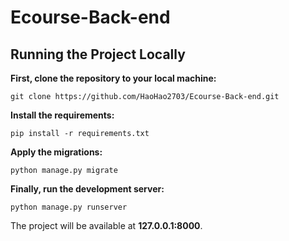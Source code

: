 # Ecourse-Back-end
## Running the Project Locally
**First, clone the repository to your local machine:**

    git clone https://github.com/HaoHao2703/Ecourse-Back-end.git
  
**Install the requirements:**

    pip install -r requirements.txt
  
**Apply the migrations:**

    python manage.py migrate
  
**Finally, run the development server:**

    python manage.py runserver
    
The project will be available at **127.0.0.1:8000**.
